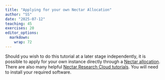 ```yaml
---
title: "Applying for your own Nectar Allocation"
author: "SS"
date: "2025-07-12"
teaching: 45
exercises: 20
editor_options: 
  markdown: 
    wrap: 72
---
```


Should you wish to do this tutorial at a later stage independently, it is possible to apply for your own instance directly through a [Nectar allocation](https://support.ehelp.edu.au/support/solutions/articles/6000068044-managing-an-allocation). There are also many helpful [Nectar Research Cloud tutorials](https://tutorials.rc.nectar.org.au/). You will need to install your required software.

